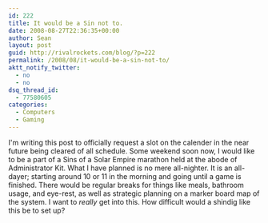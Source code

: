 ```yaml
---
id: 222
title: It would be a Sin not to.
date: 2008-08-27T22:36:35+00:00
author: Sean
layout: post
guid: http://rivalrockets.com/blog/?p=222
permalink: /2008/08/it-would-be-a-sin-not-to/
aktt_notify_twitter:
  - no
  - no
dsq_thread_id:
  - 77580605
categories:
  - Computers
  - Gaming
---
```

I'm writing this post to officially request a slot on the calender in the near future being cleared of all schedule.  Some weekend soon now, I would like to be a part of a Sins of a Solar Empire marathon held at the abode of Administrator Kit.  What I have planned is no mere all-nighter.  It is an all-dayer; starting around 10 or 11 in the morning and going until a game is finished.  There would be regular breaks for things like meals, bathroom usage, and eye-rest, as well as strategic planning on a marker board map of the system.  I want to _really_ get into this.  How difficult would a shindig like this be to set up?